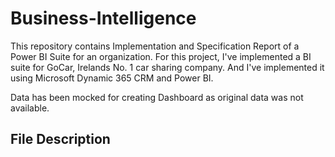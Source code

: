 # Business-Intelligence

This repository contains Implementation and Specification Report of a Power BI Suite for an organization.
For this project, I've implemented a BI suite for GoCar, Irelands No. 1 car sharing company. And I've implemented it using Microsoft Dynamic 365 CRM and Power BI.

Data has been mocked for creating Dashboard as original data was not available.

## File Description
